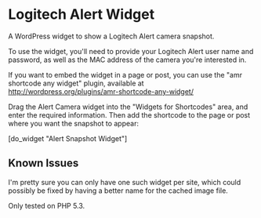 Logitech Alert Widget
=====================

A WordPress widget to show a Logitech Alert camera snapshot.

To use the widget, you'll need to provide your Logitech Alert user name and password,
as well as the MAC address of the camera you're interested in.

If you want to embed the widget in a page or post, you can use the "amr shortcode any widget" 
plugin, available at http://wordpress.org/plugins/amr-shortcode-any-widget/

Drag the Alert Camera widget into the "Widgets for Shortcodes" area, and enter the
required information. Then add the shortcode to the page or post where you want
the snapshot to appear:

[do_widget "Alert Snapshot Widget"]

Known Issues
------------

I'm pretty sure you can only have one such widget per site, which could possibly be fixed by
having a better name for the cached image file.

Only tested on PHP 5.3.
